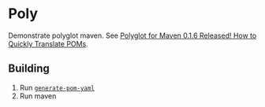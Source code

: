 # Poly

Demonstrate polyglot maven.  See [Polyglot for Maven 0.1.6 Released! How to
Quickly Translate POMs](http://takari.io/2015/03/21/polyglot-maven.html).

## Building

1. Run [`generate-pom-yaml`](generate-pom-yaml)
2. Run maven
